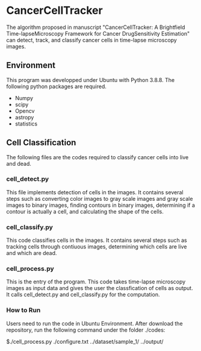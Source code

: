 # CancerCellTracker
The algorithm proposed in manuscript "CancerCellTracker: A Brightfield Time-lapseMicroscopy Framework for Cancer DrugSensitivity Estimation" can detect, track, and classify  cancer cells in time-lapse microscopy images. 

## Environment
This program was developped under Ubuntu with Python 3.8.8. The following python packages are required.
- Numpy
- scipy
- Opencv
- astropy
- statistics

## Cell Classification
The following files are the codes required to classify cancer cells into live and dead.

### **cell_detect.py**
This file implements detection of cells in the images. It contains several steps such as converting color images to gray scale images and gray scale images to binary images, finding contours in binary images, determining if a contour is actually a cell, and calculating the shape of the cells.
### **cell_classify.py**
This code classifies cells in the images. It contains several steps such as tracking cells through contiuous images, determining which cells are live and which are dead.
### **cell_process.py**
This is the entry of the program. This code takes time-lapse microscopy images as input data and gives the user the classfication of cells as output. It calls cell_detect.py and cell_classify.py for the computation. 

### How to Run
Users need to run the code in Ubuntu Environment. After download the repository, run the following command under the folder ./codes:

$./cell_process.py ./configure.txt ../dataset/sample_1/ ../output/


